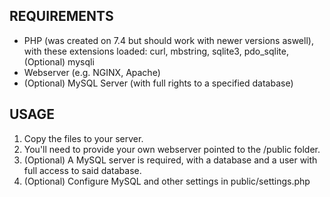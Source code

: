 ## REQUIREMENTS
- PHP (was created on 7.4 but should work with newer versions aswell), with these extensions loaded: curl, mbstring, sqlite3, pdo_sqlite, (Optional) mysqli
- Webserver (e.g. NGINX, Apache)
- (Optional) MySQL Server (with full rights to a specified database)

## USAGE
1) Copy the files to your server.
2) You'll need to provide your own webserver pointed to the /public folder.
3) (Optional) A MySQL server is required, with a database and a user with full access to said database.
4) (Optional) Configure MySQL and other settings in public/settings.php
